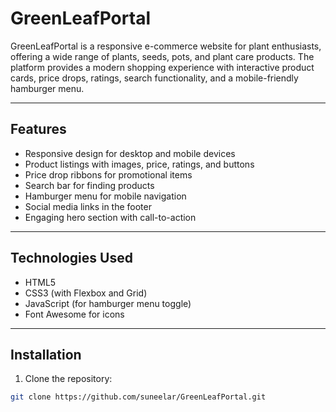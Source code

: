 # GreenLeafPortal

GreenLeafPortal is a responsive e-commerce website for plant enthusiasts, offering a wide range of plants, seeds, pots, and plant care products. The platform provides a modern shopping experience with interactive product cards, price drops, ratings, search functionality, and a mobile-friendly hamburger menu.

---

## Features

- Responsive design for desktop and mobile devices  
- Product listings with images, price, ratings, and buttons  
- Price drop ribbons for promotional items  
- Search bar for finding products  
- Hamburger menu for mobile navigation  
- Social media links in the footer  
- Engaging hero section with call-to-action  

---

## Technologies Used

- HTML5  
- CSS3 (with Flexbox and Grid)  
- JavaScript (for hamburger menu toggle)  
- Font Awesome for icons  

---

## Installation

1. Clone the repository:

```bash
git clone https://github.com/suneelar/GreenLeafPortal.git
